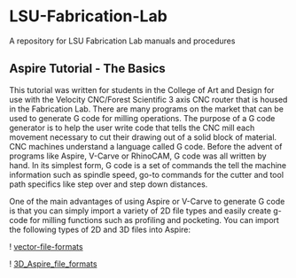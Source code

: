 # LSU-Fabrication-Lab
A repository for LSU Fabrication Lab manuals and procedures

## Aspire Tutorial - The Basics

This tutorial was written for students in the College of Art and Design for use with the Velocity CNC/Forest Scientific 3 axis CNC router that is housed in the Fabrication Lab. There are many programs on the market that can be used to generate G code for milling operations. The purpose of a G code generator is to help the user write code that tells the CNC mill each movement necessary to cut their drawing out of a solid block of material. CNC machines understand a language called G code. Before the advent of programs like Aspire, V-Carve or RhinoCAM, G code was all written by hand. In its simplest form, G code is a set of commands the tell the machine information such as spindle speed, go-to commands for the cutter and tool path specifics like step over and step down distances.

One of the main advantages of using Aspire or V-Carve to generate G code is that you can simply import a variety of 2D file types and easily create g-code for milling functions such as profiling and pocketing. You can import the following types of 2D and 3D files into Aspire:

! [vector-file-formats](vector-file-formats.JPG)

! [3D_Aspire_file_formats](3D_Aspire_file_formats.png)
